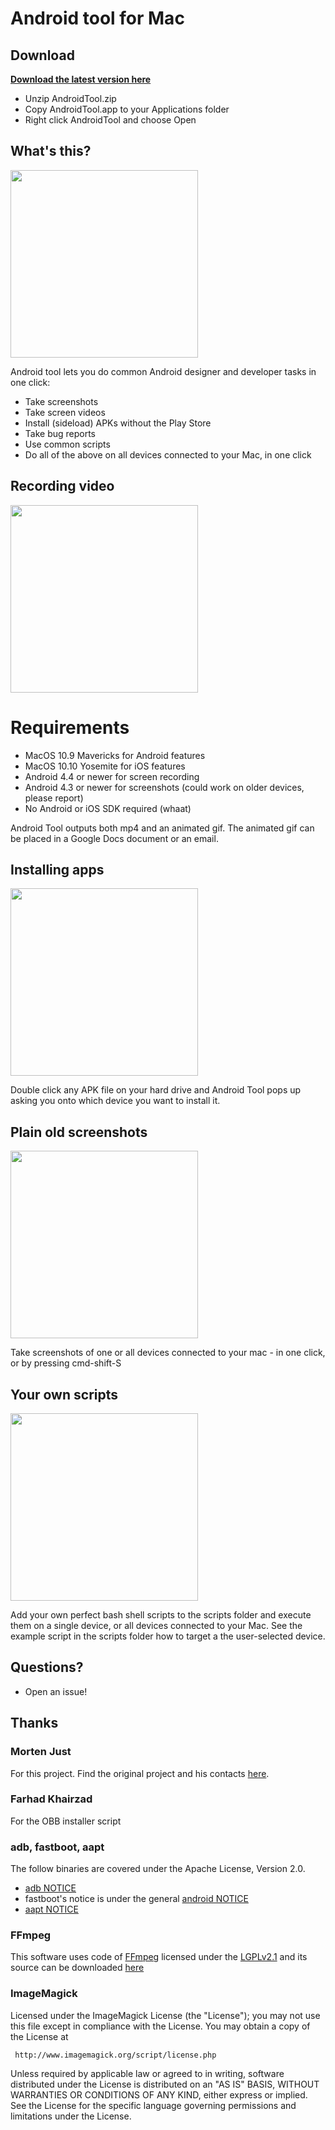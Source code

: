 # Android tool for Mac

## Download
**[Download the latest version here](https://github.com/muandrew/androidtool-mac/releases/)**

* Unzip AndroidTool.zip
* Copy AndroidTool.app to your Applications folder
* Right click AndroidTool and choose Open

## What's this? 
<img src="./Demos/plugging%20in.gif" width=300>

Android tool lets you do common Android designer and developer tasks in one click:
* Take screenshots
* Take screen videos
* Install (sideload) APKs without the Play Store
* Take bug reports
* Use common scripts
* Do all of the above on all devices connected to your Mac, in one click

## Recording video
<img src="./Demos/phonerecording.gif" width=300>

# Requirements
* MacOS 10.9 Mavericks for Android features
* MacOS 10.10 Yosemite for iOS features
* Android 4.4 or newer for screen recording
* Android 4.3 or newer for screenshots (could work on older devices, please report)
* No Android or iOS SDK required (whaat)

Android Tool outputs both mp4 and an animated gif. The animated gif can be placed in a Google Docs document or an email. 

## Installing apps
<img src="./Demos/installapk.gif" width=300>

Double click any APK file on your hard drive and Android Tool pops up asking you onto which device you want to install it. 

## Plain old screenshots
<img src="./Demos/dualscreenshot.gif" width=300>

Take screenshots of one or all devices connected to your mac - in one click, or by pressing cmd-shift-S

## Your own scripts
<img src="./Demos/scriptsfolder.gif" width=300>

Add your own perfect bash shell scripts to the scripts folder and execute them on a single device, or all devices connected to your Mac. See the example script in the scripts folder how to target a the user-selected device. 

## Questions?
* Open an issue!

## Thanks

### Morten Just
For this project. Find the original project and his contacts [here](https://github.com/mortenjust/androidtool-mac).

### Farhad Khairzad
For the OBB installer script

### adb, fastboot, aapt
The follow binaries are covered under the Apache License, Version 2.0.
* [adb NOTICE](https://android.googlesource.com/platform/system/core.git/+/master/adb/NOTICE)
* fastboot's notice is under the general [android NOTICE](https://android.googlesource.com/platform/system/core.git/+/master/NOTICE)
* [aapt NOTICE](https://android.googlesource.com/platform/frameworks/base.git/+/master/tools/aapt/NOTICE)

### FFmpeg
This software uses code of <a href=http://ffmpeg.org>FFmpeg</a> licensed under the <a href=http://www.gnu.org/licenses/old-licenses/lgpl-2.1.html>LGPLv2.1</a> and its source can be downloaded <a href=https://github.com/FFmpeg/FFmpeg>here</a>

### ImageMagick
   Licensed under the ImageMagick License (the "License"); you may not use
   this file except in compliance with the License.  You may obtain a copy
   of the License at

     http://www.imagemagick.org/script/license.php

   Unless required by applicable law or agreed to in writing, software
   distributed under the License is distributed on an "AS IS" BASIS, WITHOUT
   WARRANTIES OR CONDITIONS OF ANY KIND, either express or implied.  See the
   License for the specific language governing permissions and limitations
   under the License.
